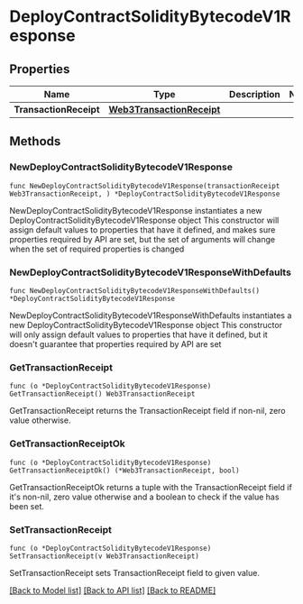 # DeployContractSolidityBytecodeV1Response

## Properties

Name | Type | Description | Notes
------------ | ------------- | ------------- | -------------
**TransactionReceipt** | [**Web3TransactionReceipt**](Web3TransactionReceipt.md) |  | 

## Methods

### NewDeployContractSolidityBytecodeV1Response

`func NewDeployContractSolidityBytecodeV1Response(transactionReceipt Web3TransactionReceipt, ) *DeployContractSolidityBytecodeV1Response`

NewDeployContractSolidityBytecodeV1Response instantiates a new DeployContractSolidityBytecodeV1Response object
This constructor will assign default values to properties that have it defined,
and makes sure properties required by API are set, but the set of arguments
will change when the set of required properties is changed

### NewDeployContractSolidityBytecodeV1ResponseWithDefaults

`func NewDeployContractSolidityBytecodeV1ResponseWithDefaults() *DeployContractSolidityBytecodeV1Response`

NewDeployContractSolidityBytecodeV1ResponseWithDefaults instantiates a new DeployContractSolidityBytecodeV1Response object
This constructor will only assign default values to properties that have it defined,
but it doesn't guarantee that properties required by API are set

### GetTransactionReceipt

`func (o *DeployContractSolidityBytecodeV1Response) GetTransactionReceipt() Web3TransactionReceipt`

GetTransactionReceipt returns the TransactionReceipt field if non-nil, zero value otherwise.

### GetTransactionReceiptOk

`func (o *DeployContractSolidityBytecodeV1Response) GetTransactionReceiptOk() (*Web3TransactionReceipt, bool)`

GetTransactionReceiptOk returns a tuple with the TransactionReceipt field if it's non-nil, zero value otherwise
and a boolean to check if the value has been set.

### SetTransactionReceipt

`func (o *DeployContractSolidityBytecodeV1Response) SetTransactionReceipt(v Web3TransactionReceipt)`

SetTransactionReceipt sets TransactionReceipt field to given value.



[[Back to Model list]](../README.md#documentation-for-models) [[Back to API list]](../README.md#documentation-for-api-endpoints) [[Back to README]](../README.md)


